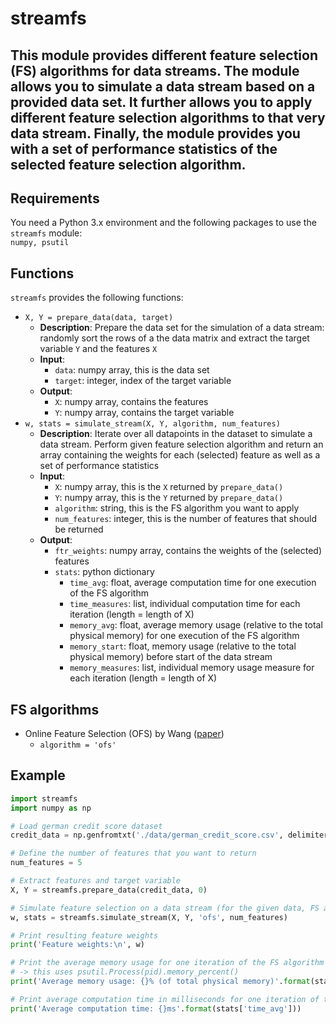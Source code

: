 # streamfs

This module provides different feature selection (FS) algorithms for data streams.
The module allows you to simulate a data stream based on a provided data set. 
It further allows you to apply different feature selection algorithms to that very data stream.
Finally, the module provides you with a set of performance statistics of the selected feature selection algorithm.
----
## Requirements
You need a Python 3.x environment and the following packages to use the ``streamfs`` module:
 <br>``numpy, psutil``
 
## Functions
``streamfs`` provides the following functions:
* ``X, Y = prepare_data(data, target)``
    * **Description**: Prepare the data set for the simulation of a data stream: randomly sort the rows of a the data matrix and extract the target variable ``Y`` and the features ``X``
    * **Input**:
        * ``data``: numpy array, this is the data set
        * ``target``: integer, index of the target variable
    * **Output**:
        * ``X``: numpy array, contains the features
        * ``Y``: numpy array, contains the target variable
* ``w, stats = simulate_stream(X, Y, algorithm, num_features)``
    * **Description**: Iterate over all datapoints in the dataset to simulate a data stream. 
    Perform given feature selection algorithm and return an array containing the weights for each (selected) feature as well as a set of performance statistics
    * **Input**:
        * ``X``: numpy array, this is the ``X`` returned by ``prepare_data()``
        * ``Y``: numpy array, this is the ``Y`` returned by ``prepare_data()``
        * ``algorithm``: string, this is the FS algorithm you want to apply
        * ``num_features``: integer, this is the number of features that should be returned
    * **Output**:
        * ``ftr_weights``: numpy array, contains the weights of the (selected) features
        * ``stats``: python dictionary
            * ``time_avg``: float, average computation time for one execution of the FS algorithm
            * ``time_measures``: list, individual computation time for each iteration (length = length of X)
            * ``memory_avg``: float, average memory usage (relative to the total physical memory) for one execution of the FS algorithm
            * ``memory_start``: float, memory usage (relative to the total physical memory) before start of the data stream
            * ``memory_measures``: list, individual memory usage measure for each iteration (length = length of X)

## FS algorithms
* Online Feature Selection (OFS) by Wang ([paper](https://ink.library.smu.edu.sg/cgi/viewcontent.cgi?article=3277&context=sis_research))
    * ``algorithm = 'ofs'``

## Example
```python
import streamfs
import numpy as np

# Load german credit score dataset
credit_data = np.genfromtxt('./data/german_credit_score.csv', delimiter=';')

# Define the number of features that you want to return
num_features = 5

# Extract features and target variable
X, Y = streamfs.prepare_data(credit_data, 0)

# Simulate feature selection on a data stream (for the given data, FS algorithm and number of features)
w, stats = streamfs.simulate_stream(X, Y, 'ofs', num_features)

# Print resulting feature weights
print('Feature weights:\n', w)

# Print the average memory usage for one iteration of the FS algorithm
# -> this uses psutil.Process(pid).memory_percent()
print('Average memory usage: {}% (of total physical memory)'.format(stats['memory_avg'] * 100))

# Print average computation time in milliseconds for one iteration of the FS algorithm
print('Average computation time: {}ms'.format(stats['time_avg']))
```
             
 